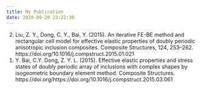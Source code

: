```yaml
---
title: My Publication
date: 2020-09-20 22:22:30
---
```




<ol start="2" reversed="reversed">
    <li>Liu, Z. Y., Dong, C. Y., Bai, Y. (2015). An iterative FE-BE method and rectangular cell model for effective elastic properties of doubly periodic anisotropic inclusion composites. Composite Structures, 124, 253–262. https://doi.org/10.1016/j.compstruct.2015.01.021</li>
    <li>Y. Bai, C.Y. Dong, Z. Y. L. (2015). Effective elastic properties and stress states of doubly periodic array of inclusions with complex shapes by isogeometric boundary element method. Composite Structures. https://doi.org/https://doi.org/10.1016/j.compstruct.2015.03.061</li>
</ol>
